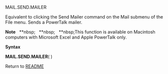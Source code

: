 MAIL.SEND.MAILER

Equivalent to clicking the Send Mailer command on the Mail submenu of
the File menu. Sends a PowerTalk mailer.

**Note**&nbsp;&nbsp;&nbsp;**nbsp;&nbsp;&nbsp;&nbsp;**nbsp;&nbsp;&nbsp;&nbsp;**nbsp;This function is available on Macintosh
computers with Microsoft Excel and Apple PowerTalk only.

**Syntax**

**MAIL.SEND.MAILER**( )



Return to [README](README.md)


